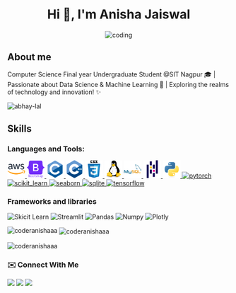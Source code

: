 <h1 align="center">Hi 👋, I'm Anisha Jaiswal</h1>
<div style="text-align:center;">
    <img align="center" alt="coding" width="400" src="https://user-images.githubusercontent.com/55389276/140866485-8fb1c876-9a8f-4d6a-98dc-08c4981eaf70.gif">
</div>



<h2>About me</h2>

Computer Science Final year Undergraduate Student @SIT Nagpur 🎓 | Passionate about Data Science & Machine Learning 🤖 | Exploring the realms of technology and innovation! ✨

<p align="left"> <img src="https://komarev.com/ghpvc/?username=abhay-lal&label=Profile%20views&color=51b4f2&style=flat" alt="abhay-lal" /> </p>

## Skills


<h3 align="left">Languages and Tools:</h3>
<p align="left"> <a href="https://aws.amazon.com" target="_blank" rel="noreferrer"> <img src="https://raw.githubusercontent.com/devicons/devicon/master/icons/amazonwebservices/amazonwebservices-original-wordmark.svg" alt="aws" width="40" height="40"/> </a> <a href="https://getbootstrap.com" target="_blank" rel="noreferrer"> <img src="https://raw.githubusercontent.com/devicons/devicon/master/icons/bootstrap/bootstrap-plain-wordmark.svg" alt="bootstrap" width="40" height="40"/> </a> <a href="https://www.cprogramming.com/" target="_blank" rel="noreferrer"> <img src="https://raw.githubusercontent.com/devicons/devicon/master/icons/c/c-original.svg" alt="c" width="40" height="40"/> </a> <a href="https://www.w3schools.com/cpp/" target="_blank" rel="noreferrer"> <img src="https://raw.githubusercontent.com/devicons/devicon/master/icons/cplusplus/cplusplus-original.svg" alt="cplusplus" width="40" height="40"/> </a> <a href="https://www.w3schools.com/css/" target="_blank" rel="noreferrer"> <img src="https://raw.githubusercontent.com/devicons/devicon/master/icons/css3/css3-original-wordmark.svg" alt="css3" width="40" height="40"/> </a> <a href="https://www.linux.org/" target="_blank" rel="noreferrer"> <img src="https://raw.githubusercontent.com/devicons/devicon/master/icons/linux/linux-original.svg" alt="linux" width="40" height="40"/> </a> <a href="https://www.mysql.com/" target="_blank" rel="noreferrer"> <img src="https://raw.githubusercontent.com/devicons/devicon/master/icons/mysql/mysql-original-wordmark.svg" alt="mysql" width="40" height="40"/> </a> <a href="https://pandas.pydata.org/" target="_blank" rel="noreferrer"> <img src="https://raw.githubusercontent.com/devicons/devicon/2ae2a900d2f041da66e950e4d48052658d850630/icons/pandas/pandas-original.svg" alt="pandas" width="40" height="40"/> </a><a href="https://www.python.org" target="_blank" rel="noreferrer"> <img src="https://raw.githubusercontent.com/devicons/devicon/master/icons/python/python-original.svg" alt="python" width="40" height="40"/> </a> <a href="https://pytorch.org/" target="_blank" rel="noreferrer"> <img src="https://www.vectorlogo.zone/logos/pytorch/pytorch-icon.svg" alt="pytorch" width="40" height="40"/> </a><a href="https://scikit-learn.org/" target="_blank" rel="noreferrer"> <img src="https://upload.wikimedia.org/wikipedia/commons/0/05/Scikit_learn_logo_small.svg" alt="scikit_learn" width="40" height="40"/> </a> <a href="https://seaborn.pydata.org/" target="_blank" rel="noreferrer"> <img src="https://seaborn.pydata.org/_images/logo-mark-lightbg.svg" alt="seaborn" width="40" height="40"/> </a> <a href="https://www.sqlite.org/" target="_blank" rel="noreferrer"> <img src="https://www.vectorlogo.zone/logos/sqlite/sqlite-icon.svg" alt="sqlite" width="40" height="40"/> </a><a href="https://www.tensorflow.org" target="_blank" rel="noreferrer"> <img src="https://www.vectorlogo.zone/logos/tensorflow/tensorflow-icon.svg" alt="tensorflow" width="40" height="40"/> </a></p>


### Frameworks and libraries

<p float="left">
  <img alt="Skicit Learn" src="https://img.shields.io/badge/scikit_learn-F7931E?style=for-the-badge&logo=scikit-learn&logoColor=white"/>
  <img alt="Streamlit" src="https://img.shields.io/badge/Streamlit-FF4B4B?style=for-the-badge&logo=Streamlit&logoColor=white"/>
  <img alt="Pandas" src="https://img.shields.io/badge/Pandas-2C2D72?style=for-the-badge&logo=pandas&logoColor=white"/>
  <img alt="Numpy" src="https://img.shields.io/badge/Numpy-777BB4?style=for-the-badge&logo=numpy&logoColor=white"/>
  <img alt="Plotly" src="https://img.shields.io/badge/Plotly-239120?style=for-the-badge&logo=plotly&logoColor=white"/>
</p>

<p><img align="left" src="https://github-readme-stats.vercel.app/api/top-langs?username=coderanishaaa&show_icons=true&locale=en&layout=compact" alt="coderanishaaa" /></p>

<p>&nbsp;<img align="center" src="https://github-readme-stats.vercel.app/api?username=coderanishaaa&show_icons=true&locale=en" alt="coderanishaaa" /></p>

<p><img align="center" src="https://github-readme-streak-stats.herokuapp.com/?user=coderanishaaa&" alt="coderanishaaa" /></p>

### ✉️ Connect With Me<br>
<p align="left">
<a href="https://www.linkedin.com/in/anisha-jaiswal-366885224/"><img src="https://img.shields.io/badge/LinkedIn-0077B5?style=for-the-badge&logo=linkedin&logoColor=white"></a> 
<a href="mailto:anishajaiswal28070@gmail.com"><img src="https://img.shields.io/badge/Gmail-D14836?style=for-the-badge&logo=gmail&logoColor=white"></a>
<a href="https://x.com/AnishaJ53597895"><img src="https://img.shields.io/badge/Twitter-1DA1F2?style=for-the-badge&logo=twitter&logoColor=white"></a>
